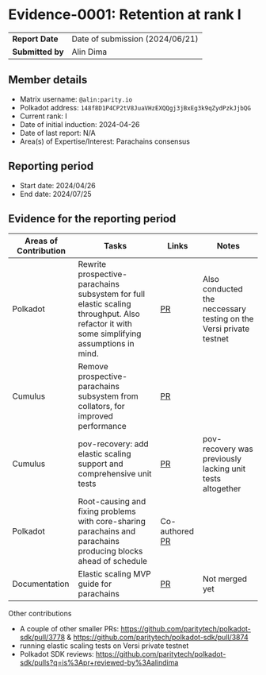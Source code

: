 # Evidence-0001: Retention at rank I

|                 |                                                                                             |
| --------------- | ------------------------------------------------------------------------------------------- |
| **Report Date** | Date of submission (2024/06/21)                                                             |
| **Submitted by**| Alin Dima                                                                                   |


## Member details

- Matrix username: `@alin:parity.io`
- Polkadot address: `148f8D1P4CP2tV8JuaVHzEXQQgj3jBxEg3k9qZydPzkJjbQG`
- Current rank: I
- Date of initial induction: 2024-04-26
- Date of last report: N/A
- Area(s) of Expertise/Interest: Parachains consensus


## Reporting period

- Start date: 2024/04/26
- End date: 2024/07/25


## Evidence for the reporting period

|  Areas of Contribution | Tasks  | Links   |Notes   |
|---|---|---|---|
|Polkadot   | Rewrite prospective-parachains subsystem for full elastic scaling throughput. Also refactor it with some simplifying assumptions in mind.   | [PR](https://github.com/paritytech/polkadot-sdk/pull/4035)  | Also conducted the neccessary testing on the Versi private testnet  |
|Cumulus   |  Remove prospective-parachains subsystem from collators, for improved performance | [PR](https://github.com/paritytech/polkadot-sdk/pull/4471)  |   |
|Cumulus    | pov-recovery: add elastic scaling support and comprehensive unit tests    |  [PR](https://github.com/paritytech/polkadot-sdk/pull/4733)  |  pov-recovery was previously lacking unit tests altogether |
|Polkadot   | Root-causing and fixing problems with core-sharing parachains and parachains producing blocks ahead of schedule  | Co-authored [PR](https://github.com/paritytech/polkadot-sdk/pull/4724)  |   |
|Documentation   | Elastic scaling MVP guide for parachains  | [PR](https://github.com/paritytech/polkadot-sdk/pull/4663)  | Not merged yet  |

Other contributions

- A couple of other smaller PRs: https://github.com/paritytech/polkadot-sdk/pull/3778 & https://github.com/paritytech/polkadot-sdk/pull/3874
- running elastic scaling tests on Versi private testnet
- Polkadot SDK reviews: https://github.com/paritytech/polkadot-sdk/pulls?q=is%3Apr+reviewed-by%3Aalindima
